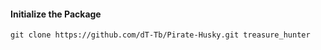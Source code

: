 #### Initialize the Package
    
    git clone https://github.com/dT-Tb/Pirate-Husky.git treasure_hunter
